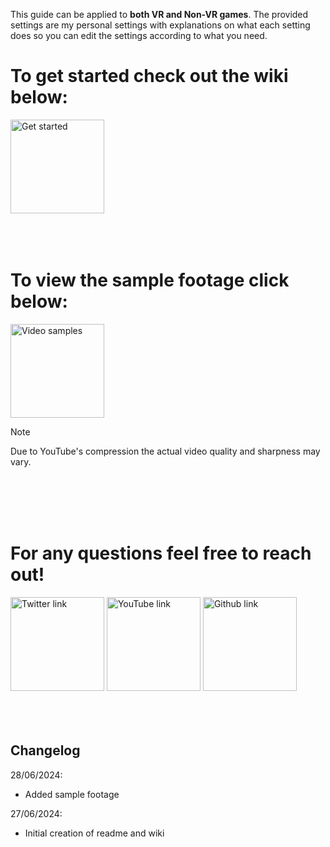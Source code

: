 This guide can be applied to **both VR and Non-VR games**. The provided settings are my personal settings with explanations on what each setting does so you can edit the settings according to what you need.

# To get started check out the wiki below:
<a href="/">
<img height=150 alt="Get started" src="https://github.com/Z-ANESaber/VR-OBS-Settings/assets/73610021/b20054fb-c764-41e0-9d51-f365d31d27d3"></img></a>

<br>
<br>
<br>
<br>

# To view the sample footage click below:
<a href="https://www.youtube.com/playlist?list=PLHbZJONuiKlZSSRF4Cr73jEdvhhe5ipLM">
<img height=150 alt="Video samples" src="https://github.com/Z-ANESaber/VR-OBS-Settings/assets/73610021/a3c973a4-9304-4df4-a58e-1a0acd61a392"></img></a>
<br>

> [!NOTE]
> Due to YouTube's compression the actual video quality and sharpness may vary.

<br>
<br>
<br>
<br>

# For any questions feel free to reach out!
<a href="https://twitter.com/ZAnesaber">
<img height=150 alt="Twitter link" src="https://github.com/Z-ANESaber/VR-OBS-Settings/assets/73610021/12350db5-05c2-49b4-b70c-b0d93ac91816"></img></a>
<a href="https://www.youtube.com/channel/UCPjIt_8Y__QFHB-CVHjrfrw">
<img height=150 alt="YouTube link" src="https://github.com/Z-ANESaber/VR-OBS-Settings/assets/73610021/49a83451-34da-496d-9df9-64f320e84863"></img></a>
<a href="https://github.com/Z-ANESaber">
<img height=150 alt="Github link" src="https://github.com/Z-ANESaber/VR-OBS-Settings/assets/73610021/22374e44-1872-4ee9-a311-414a0b2cfc2b"></img></a>

<br>
<br>
<br>
<br>

## Changelog

28/06/2024:
- Added sample footage

27/06/2024:
- Initial creation of readme and wiki


